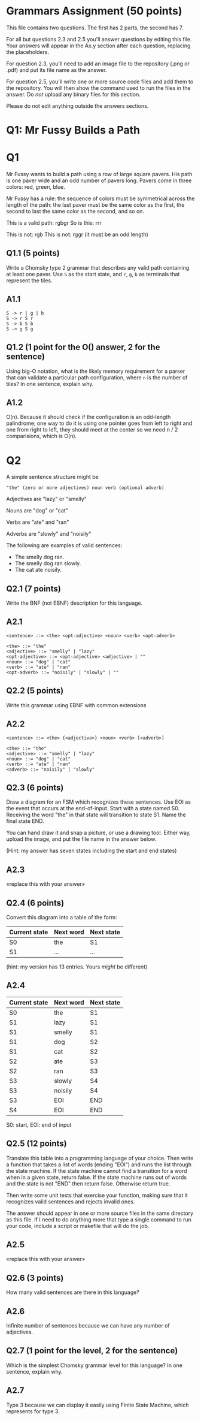 # Grammars Assignment (50 points)

This file contains two questions. The first has 2 parts, the second has 7.

For all but questions 2.3 and 2.5 you'll answer questions by editing this file.
Your answers will appear in the Ax.y section after each question, replacing the
placeholders.

For question 2.3, you'll need to add an image file to the repository (.png or
.pdf) and put its file name as the answer.

For question 2.5, you'll write one or more source code files and add them to the
repository. You will then show the command used to run the files in the answer.
Do _not_ upload any binary files for this section.

Please do not edit anything outside the answers sections.


# Q1: Mr Fussy Builds a Path

# Q1

Mr Fussy wants to build a path using a row of large square pavers. His path is
one paver wide and an odd number of pavers long. Pavers come in three colors:
red, green, blue.

Mr Fussy has a rule: the sequence of colors must be symmetrical across the
length of the path: the last paver must be the same color as the first, the
second to last the same color as the second, and so on.

This is a valid path:  rgbgr
So is this: rrr

This is not: rgb
This is not: rggr    (it must be an odd length)

## Q1.1  (5 points)

Write a Chomsky type 2 grammar that describes any valid path containing at
least one paver. Use `S` as the start state, and `r`, `g`, `b` as terminals that
represent the tiles.

## A1.1

    S -> r | g | b
    S -> r S r
    S -> b S b
    S -> g S g


## Q1.2  (1 point for the O() answer, 2 for the sentence)

Using big-O notation, what is the likely memory requirement for a parser that
can validate a particular path configuration, where `n` is the number of tiles?
In one sentence, explain why.

## A1.2

O(n). Because it should check if the configuration is an odd-length palindrome; one way to do it is using one pointer goes from left to right and one from right to left, they should meet at the center so we need n / 2 comparisions, which is O(n). 


# Q2

A simple sentence structure might be

    "the" (zero or more adjectives) noun verb (optional adverb)

Adjectives are "lazy" or "smelly"

Nouns are "dog" or "cat"

Verbs are "ate" and "ran"

Adverbs are "slowly" and "noisily"

The following are examples of valid sentences:

* The smelly dog ran.
* The smelly dog ran slowly.
* The cat ate noisily.

## Q2.1 (7 points)

Write the BNF (not EBNF) description for this language.

## A2.1

    <sentence> ::= <the> <opt-adjective> <noun> <verb> <opt-adverb>
    
    <the> ::= "the"
    <adjective> ::= "smelly" | "lazy"
    <opt-adjective> ::= <opt-adjective> <adjective> | ""
    <noun> ::= "dog" | "cat"
    <verb> ::= "ate" | "ran"
    <opt-adverb> ::= "noisily" | "slowly" | ""
   

## Q2.2 (5 points)

Write this grammar using EBNF with common extensions

## A2.2

    <sentence> ::= <the> {<adjective>} <noun> <verb> [<adverb>]
    
    <the> ::= "the"
    <adjective> ::= "smelly" | "lazy"
    <noun> ::= "dog" | "cat"
    <verb> ::= "ate" | "ran"
    <adverb> ::= "noisily" | "slowly"


## Q2.3 (6 points)

  Draw a diagram for an FSM which recognizes these sentences. Use EOI as the
  event that occurs at the end-of-input. Start with a state named S0. Receiving
  the word "the" in that state will transition to state S1. Name the final state
  END.

  You can hand draw it and snap a picture, or use a drawing tool. Either way,
  upload the image, and put the file name in the answer below.

  (Hint: my answer has seven states including the start and end states)


## A2.3

«replace this with your answer»


## Q2.4 (6 points)

Convert this diagram into a table of the form:

Current state | Next word | Next state
--------------|-----------|-----------
    S0        |    the    |     S1
    S1        |    ...    |     ...
    
(hint: my version has 13 entries. Yours _might_ be different)

## A2.4


Current state | Next word | Next state
--------------|-----------|-----------
    S0        |    the    |     S1
    S1        |    lazy   |     S1
    S1        |    smelly |     S1
    S1        |    dog    |     S2
    S1        |    cat    |     S2
    S2        |    ate    |     S3
    S2        |    ran    |     S3
    S3        |    slowly |     S4
    S3        |    noisily|     S4
    S3        |    EOI    |     END
    S4        |    EOI    |     END
    
S0: start, EOI: end of input
    
## Q2.5 (12 points)

Translate this table into a programming language of your choice. Then write a
function that takes a list of words (ending "EOI") and runs the list through the
state machine. If the state machine cannot find a transition for a word when in
a given state, return false. If the state machine runs out of words and the
state is not "END" then return false. Otherwise return true.

Then write some unit tests that exercise your function, making sure that it
recognizes valid sentences and rejects invalid ones.

The answer should appear in one or more source files in the same directory as
this file. If I need to do anything more that type a single command to run your
code, include a script or makefile that will do the job.

## A2.5

«replace this with your answer»


## Q2.6 (3 points)

How many valid sentences are there in this language?

## A2.6

Infinite number of sentences because we can have any number of adjectives.


## Q2.7 (1 point for the level, 2 for the sentence)

Which is the simplest Chomsky grammar level for this language? In one sentence,
explain why.

## A2.7

Type 3 because we can display it easily using Finite State Machine, which represents for type 3.
